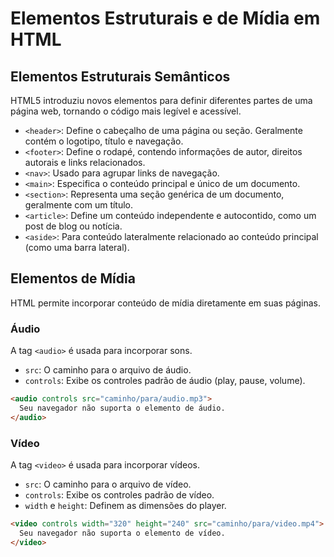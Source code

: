 # Elementos Estruturais e de Mídia em HTML

## Elementos Estruturais Semânticos

HTML5 introduziu novos elementos para definir diferentes partes de uma página web, tornando o código mais legível e acessível.

- `<header>`: Define o cabeçalho de uma página ou seção. Geralmente contém o logotipo, título e navegação.
- `<footer>`: Define o rodapé, contendo informações de autor, direitos autorais e links relacionados.
- `<nav>`: Usado para agrupar links de navegação.
- `<main>`: Especifica o conteúdo principal e único de um documento.
- `<section>`: Representa uma seção genérica de um documento, geralmente com um título.
- `<article>`: Define um conteúdo independente e autocontido, como um post de blog ou notícia.
- `<aside>`: Para conteúdo lateralmente relacionado ao conteúdo principal (como uma barra lateral).

## Elementos de Mídia

HTML permite incorporar conteúdo de mídia diretamente em suas páginas.

### Áudio

A tag `<audio>` é usada para incorporar sons.

- `src`: O caminho para o arquivo de áudio.
- `controls`: Exibe os controles padrão de áudio (play, pause, volume).

```html
<audio controls src="caminho/para/audio.mp3">
  Seu navegador não suporta o elemento de áudio.
</audio>
```

### Vídeo

A tag `<video>` é usada para incorporar vídeos.

- `src`: O caminho para o arquivo de vídeo.
- `controls`: Exibe os controles padrão de vídeo.
- `width` e `height`: Definem as dimensões do player.

```html
<video controls width="320" height="240" src="caminho/para/video.mp4">
  Seu navegador não suporta o elemento de vídeo.
</video>
```
